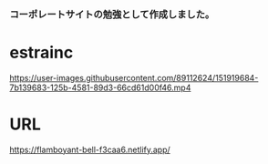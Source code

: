 ### コーポレートサイトの勉強として作成しました。
# estrainc





https://user-images.githubusercontent.com/89112624/151919684-7b139683-125b-4581-89d3-66cd61d00f46.mp4




# URL
https://flamboyant-bell-f3caa6.netlify.app/
